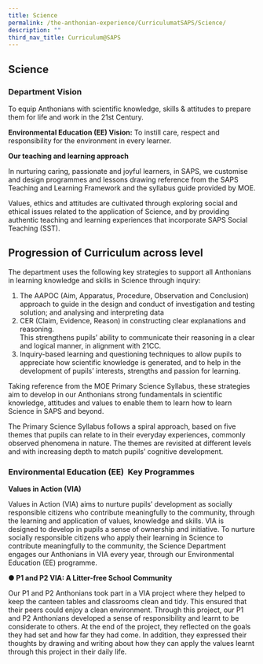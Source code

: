 ```yaml
---
title: Science
permalink: /the-anthonian-experience/CurriculumatSAPS/Science/
description: ""
third_nav_title: Curriculum@SAPS
---
```

## Science

  
### Department Vision

To equip Anthonians with scientific knowledge, skills & attitudes to prepare them for life and work in the 21st Century. 

  

**Environmental Education (EE) Vision:** To instill care, respect and responsibility for the environment in every learner.

  

**Our teaching and learning approach**

In nurturing caring, passionate and joyful learners, in SAPS, we customise and design programmes and lessons drawing reference from the SAPS Teaching and Learning Framework and the syllabus guide provided by MOE.

Values, ethics and attitudes are cultivated through exploring social and ethical issues related to the application of Science, and by providing authentic teaching and learning experiences that incorporate SAPS Social Teaching (SST).

Progression of Curriculum across level
--------------------------------------

The department uses the following key strategies to support all Anthonians in learning knowledge and skills in Science through inquiry:

1.  The AAPOC (Aim, Apparatus, Procedure, Observation and Conclusion) approach to guide in the design and conduct of investigation and testing solution; and analysing and interpreting data
2.  CER (Claim, Evidence, Reason) in constructing clear explanations and reasoning.  
    This strengthens pupils’ ability to communicate their reasoning in a clear and logical manner, in alignment with 21CC.
3.  Inquiry-based learning and questioning techniques to allow pupils to appreciate how scientific knowledge is generated, and to help in the development of pupils’ interests, strengths and passion for learning.

  

Taking reference from the MOE Primary Science Syllabus, these strategies aim to develop in our Anthonians strong fundamentals in scientific knowledge, attitudes and values to enable them to learn how to learn Science in SAPS and beyond.

The Primary Science Syllabus follows a spiral approach, based on five themes that pupils can relate to in their everyday experiences, commonly observed phenomena in nature. The themes are revisited at different levels and with increasing depth to match pupils’ cognitive development. 

### Environmental Education (EE)  Key Programmes


**Values in Action (VIA)**

  

Values in Action (VIA) aims to nurture pupils’ development as socially responsible citizens who contribute meaningfully to the community, through the learning and application of values, knowledge and skills. VIA is designed to develop in pupils a sense of ownership and initiative. To nurture socially responsible citizens who apply their learning in Science to contribute meaningfully to the community, the Science Department engages our Anthonians in VIA every year, through our Environmental Education (EE) programme. 

  


**● P1 and P2 VIA: A Litter-free School Community** 

  

Our P1 and P2 Anthonians took part in a VIA project where they helped to keep the canteen tables and classrooms clean and tidy. This ensured that their peers could enjoy a clean environment. Through this project, our P1 and P2 Anthonians developed a sense of responsibility and learnt to be considerate to others. At the end of the project, they reflected on the goals they had set and how far they had come. In addition, they expressed their thoughts by drawing and writing about how they can apply the values learnt through this project in their daily life.